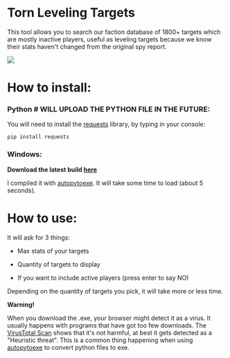 # Torn Leveling Targets
This tool allows you to search our faction database of 1800+ targets which are mostly inactive players, useful as leveling targets because we know their stats haven't changed from the original spy report.

![](https://i.imgur.com/Uy2DPSN.png)


# How to install:

### **Python** # WILL UPLOAD THE PYTHON FILE IN THE FUTURE:
You will need to install the [requests](https://pypi.org/project/requests/ "requests") library, by typing in your console:

`pip install requests`

### **Windows**:
**Download the latest build [here](https://github.com/alessio-ds/torn-leveling-targets/raw/main/TLT.exe)**

I compiled it with [autopytoexe](https://pypi.org/project/auto-py-to-exe/).
It will take some time to load (about 5 seconds).


# How to use:
It will ask for 3 things: 

- Max stats of your targets

- Quantity of targets to display

- If you want to include active players (press enter to say NO)

Depending on the quantity of targets you pick, it will take more or less time.



**Warning!**

When you download the .exe, your browser might detect it as a virus. It usually happens with programs that have got too few downloads.
The [VirusTotal Scan](https://www.virustotal.com/gui/file/a34ffe2084cd7e1b40100d5a164e34b365cde27e456f61794dc71c3b19babf48/detection) shows that it's not harmful, at best it gets detected as a "Heuristic threat". 
This is a common thing happening when using [autopytoexe](https://pypi.org/project/auto-py-to-exe/) to convert python files to exe.
